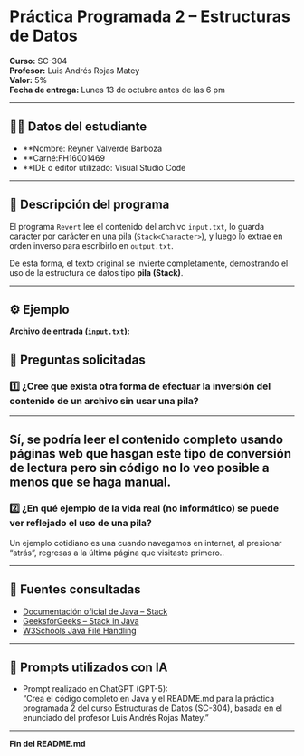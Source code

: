 # Práctica Programada 2 – Estructuras de Datos

**Curso:** SC-304  
**Profesor:** Luis Andrés Rojas Matey  
**Valor:** 5%  
**Fecha de entrega:** Lunes 13 de octubre antes de las 6 pm  

---

## 👨‍💻 Datos del estudiante
- **Nombre: Reyner Valverde Barboza  
- **Carné:FH16001469
- **IDE o editor utilizado: Visual Studio Code  

---

## 🧠 Descripción del programa
El programa `Revert` lee el contenido del archivo `input.txt`, lo guarda carácter por carácter en una pila (`Stack<Character>`), y luego lo extrae en orden inverso para escribirlo en `output.txt`.

De esta forma, el texto original se invierte completamente, demostrando el uso de la estructura de datos tipo **pila (Stack)**.

---

## ⚙️ Ejemplo
**Archivo de entrada (`input.txt`):**


## 💭 Preguntas solicitadas

### 1️⃣ ¿Cree que exista otra forma de efectuar la inversión del contenido de un archivo sin usar una pila?
---
Sí, se podría leer el contenido completo usando páginas web que hasgan este tipo de conversión de lectura pero sin código no lo veo posible a menos que se haga manual.
---

### 2️⃣ ¿En qué ejemplo de la vida real (no informático) se puede ver reflejado el uso de una pila?

Un ejemplo cotidiano es una cuando navegamos en internet, al presionar “atrás”, regresas a la última página que visitaste primero..

---

## 🔗 Fuentes consultadas
- [Documentación oficial de Java – Stack](https://docs.oracle.com/en/java/javase/21/docs/api/java.base/java/util/Stack.html)
- [GeeksforGeeks – Stack in Java](https://www.geeksforgeeks.org/stack-class-in-java/)
- [W3Schools Java File Handling](https://www.w3schools.com/java/java_files.asp)

---

## 🤖 Prompts utilizados con IA
- Prompt realizado en ChatGPT (GPT-5):  
  “Crea el código completo en Java y el README.md para la práctica programada 2 del curso Estructuras de Datos (SC-304), basada en el enunciado del profesor Luis Andrés Rojas Matey.”

---

**Fin del README.md**

